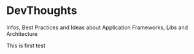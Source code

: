 # DevThoughts
Infos, Best Practices and Ideas about Application Frameworks, Libs and Architecture

This is first test
